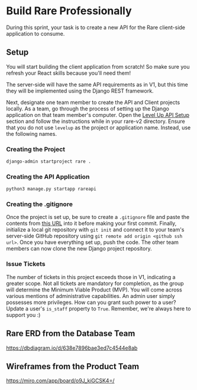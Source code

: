 # Build Rare Professionally

During this sprint, your task is to create a new API for the Rare client-side application to consume.

## Setup
You will start building the client application from scratch! So make sure you refresh your React skills because you'll need them!

The server-side will have the same API requirements as in V1, but this time they will be implemented using the Django REST framework.

Next, designate one team member to create the API and Client projects locally. As a team, go through the process of setting up the Django application on that team member's computer. Open the [Level Up API Setup](./DRF_INSTALLS.md) section and follow the instructions while in your rare-v2 directory. Ensure that you do not use `levelup` as the project or application name. Instead, use the following names.

### Creating the Project

```sh
django-admin startproject rare .
```

### Creating the API Application

```sh
python3 manage.py startapp rareapi
```

### Creating the .gitignore

Once the project is set up, be sure to create a `.gitignore` file and paste the contents from [this URL](https://www.toptal.com/developers/gitignore/api/django) into it before making your first commit. Finally, initialize a local git repository with `git init` and connect it to your team's server-side GitHub repository using `git remote add origin <github ssh url>`. Once you have everything set up, push the code. The other team members can now clone the new Django project repository.

### Issue Tickets

The number of tickets in this project exceeds those in V1, indicating a greater scope. Not all tickets are mandatory for completion, as the group will determine the Minimum Viable Product (MVP). You will come across various mentions of administrative capabilities. An admin user simply possesses more privileges. How can you grant such power to a user? Update a user's `is_staff` property to `True`. Remember, we're always here to support you :)

## Rare ERD from the Database Team

https://dbdiagram.io/d/638e7896bae3ed7c4544e8ab

## Wireframes from the Product Team

https://miro.com/app/board/o9J_kiGCSK4=/

